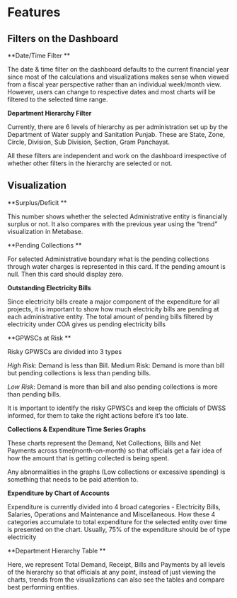 # Features

## Filters on the Dashboard

**Date/Time Filter **

The date & time filter on the dashboard defaults to the current financial year since most of the calculations and visualizations makes sense when viewed from a fiscal year perspective rather than an individual week/month view. However, users can change to respective dates and most charts will be filtered to the selected time range.

**Department Hierarchy Filter**

&#x20;Currently, there are 6 levels of hierarchy as per administration set up by the Department of Water supply and Sanitation Punjab. These are State, Zone, Circle, Division, Sub Division, Section, Gram Panchayat.

All these filters are independent and work on the dashboard irrespective of whether other filters in the hierarchy are selected or not.

## Visualization&#x20;

**Surplus/Deficit **

This number shows whether the selected Administrative entity is financially surplus or not. It also compares with the previous year using the “trend” visualization in Metabase.

**Pending Collections **

For selected Administrative boundary what is the pending collections through water charges is represented in this card. If the pending amount is null. Then this card should display zero.

**Outstanding Electricity Bills**

Since electricity bills create a major component of the expenditure for all projects, it is important to show how much electricity bills are pending at each administrative entity. The total amount of pending bills filtered by electricity under COA gives us pending electricity bills&#x20;

**GPWSCs at Risk **

Risky GPWSCs are divided into 3 types

_High Risk_: Demand is less than Bill. Medium Risk: Demand is more than bill but pending collections is less than pending bills.&#x20;

_Low Risk_: Demand is more than bill and also pending collections is more than pending bills.

It is important to identify the risky GPWSCs and keep the officials of DWSS informed, for them to take the right actions before it’s too late.

**Collections & Expenditure Time Series Graphs**

These charts represent the Demand, Net Collections, Bills and Net Payments across time(month-on-month) so that officials get a fair idea of how the amount that is getting collected is being spent.

Any abnormalities in the graphs (Low collections or excessive spending) is something that needs to be paid attention to.

**Expenditure by Chart of Accounts**

Expenditure is currently divided into 4 broad categories - Electricity Bills, Salaries, Operations and Maintenance and Miscellaneous. How these 4 categories accumulate to total expenditure for the selected entity over time is presented on the chart. Usually, 75% of the expenditure should be of type electricity

**Department Hierarchy Table **

Here, we represent Total Demand, Receipt, Bills and Payments by all levels of the hierarchy so that officials at any point, instead of just viewing the charts, trends from the visualizations can also see the tables and compare best performing entities.
